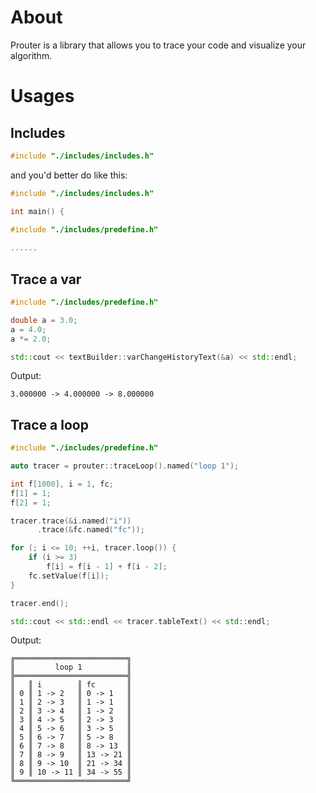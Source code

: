 # About

Prouter is a library that allows you to trace your code and visualize your algorithm.

# Usages

## Includes

```c++
#include "./includes/includes.h"
```

and you'd better do like this:

```c++
#include "./includes/includes.h"

int main() {

#include "./includes/predefine.h"
    
......
```

## Trace a var

```c++
#include "./includes/predefine.h"

double a = 3.0;
a = 4.0;
a *= 2.0;

std::cout << textBuilder::varChangeHistoryText(&a) << std::endl;
```

Output:

```text
3.000000 -> 4.000000 -> 8.000000
```

## Trace a loop

```c++
#include "./includes/predefine.h"

auto tracer = prouter::traceLoop().named("loop 1");

int f[1000], i = 1, fc;
f[1] = 1;
f[2] = 1;

tracer.trace(&i.named("i"))
      .trace(&fc.named("fc"));

for (; i <= 10; ++i, tracer.loop()) {
    if (i >= 3)
        f[i] = f[i - 1] + f[i - 2];
    fc.setValue(f[i]);
}

tracer.end();

std::cout << std::endl << tracer.tableText() << std::endl;
```

Output:

```text
╔═════════════════════════╗
║         loop 1          ║
╠═════════════════════════╣
║   ║ i        ║ fc       ║ 
║ 0 ║ 1 -> 2   ║ 0 -> 1   ║ 
║ 1 ║ 2 -> 3   ║ 1 -> 1   ║ 
║ 2 ║ 3 -> 4   ║ 1 -> 2   ║ 
║ 3 ║ 4 -> 5   ║ 2 -> 3   ║ 
║ 4 ║ 5 -> 6   ║ 3 -> 5   ║ 
║ 5 ║ 6 -> 7   ║ 5 -> 8   ║ 
║ 6 ║ 7 -> 8   ║ 8 -> 13  ║ 
║ 7 ║ 8 -> 9   ║ 13 -> 21 ║ 
║ 8 ║ 9 -> 10  ║ 21 -> 34 ║ 
║ 9 ║ 10 -> 11 ║ 34 -> 55 ║ 
╚═════════════════════════╝
```
